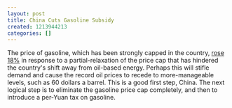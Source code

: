 ```yaml
---
layout: post
title: China Cuts Gasoline Subsidy
created: 1213944213
categories: []
---
```

The price of gasoline, which has been strongly capped in the country, [rose 18%](http://www.reuters.com/article/businessNews/idUSL1981976320080619) in response to a partial-relaxation of the price cap that has hindered the country's shift away from oil-based energy. Perhaps this will stifle demand and cause the record oil prices to recede to more-manageable levels, such as 60 dollars a barrel. This is a good first step, China. The next logical step is to eliminate the gasoline price cap completely, and then to introduce a per-Yuan tax on gasoline.

